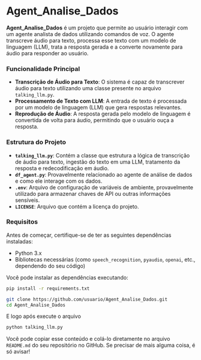 # Agent_Analise_Dados

**Agent_Analise_Dados** é um projeto que permite ao usuário interagir com um agente analista de dados utilizando comandos de voz. O agente transcreve áudio para texto, processa esse texto com um modelo de linguagem (LLM), trata a resposta gerada e a converte novamente para áudio para responder ao usuário.

### Funcionalidade Principal

- **Transcrição de Áudio para Texto**: O sistema é capaz de transcrever áudio para texto utilizando uma classe presente no arquivo `talking_llm.py`.
- **Processamento de Texto com LLM**: A entrada de texto é processada por um modelo de linguagem (LLM) que gera respostas relevantes.
- **Reprodução de Áudio**: A resposta gerada pelo modelo de linguagem é convertida de volta para áudio, permitindo que o usuário ouça a resposta.

### Estrutura do Projeto

- **`talking_llm.py`**: Contém a classe que estrutura a lógica de transcrição de áudio para texto, ingestão do texto em uma LLM, tratamento da resposta e redecodificação em áudio.
- **`df_agent.py`**: Provavelmente relacionado ao agente de análise de dados e como ele interage com os dados.
- **`.env`**: Arquivo de configuração de variáveis de ambiente, provavelmente utilizado para armazenar chaves de API ou outras informações sensíveis.
- **`LICENSE`**: Arquivo que contém a licença do projeto.
  
### Requisitos

Antes de começar, certifique-se de ter as seguintes dependências instaladas:

- Python 3.x
- Bibliotecas necessárias (como `speech_recognition`, `pyaudio`, `openai`, etc., dependendo do seu código)

Você pode instalar as dependências executando:

```bash
pip install -r requirements.txt
```

```bash
git clone https://github.com/usuario/Agent_Analise_Dados.git
cd Agent_Analise_Dados
```
E logo após execute o arquivo 

```bash
python talking_llm.py
```


Você pode copiar esse conteúdo e colá-lo diretamente no arquivo `README.md` do seu repositório no GitHub.
Se precisar de mais alguma coisa, é só avisar!

